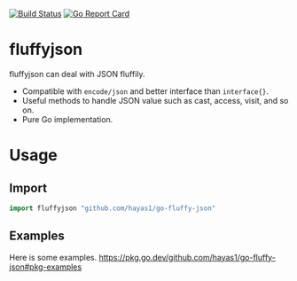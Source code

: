 [![Build Status](https://github.com/hayas1/go-fluffy-json/actions/workflows/go.yml/badge.svg)](https://github.com/hayas1/go-fluffy-json/actions/workflows/go.yml)
[![Go Report Card](https://goreportcard.com/badge/github.com/hayas1/go-fluffy-json)](https://goreportcard.com/report/github.com/hayas1/go-fluffy-json)

# fluffyjson
fluffyjson can deal with JSON fluffily.
- Compatible with `encode/json` and better interface than `interface{}`.
- Useful methods to handle JSON value such as cast, access, visit, and so on.
- Pure Go implementation.

# Usage
## Import
```go
import fluffyjson "github.com/hayas1/go-fluffy-json"
```

## Examples
Here is some examples. https://pkg.go.dev/github.com/hayas1/go-fluffy-json#pkg-examples

